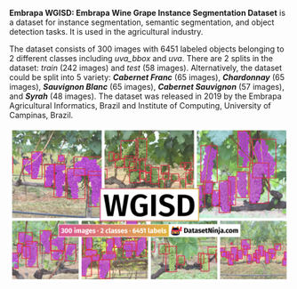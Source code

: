**Embrapa WGISD: Embrapa Wine Grape Instance Segmentation Dataset** is a dataset for instance segmentation, semantic segmentation, and object detection tasks. It is used in the agricultural industry. 

The dataset consists of 300 images with 6451 labeled objects belonging to 2 different classes including *uva_bbox* and *uva*. There are 2 splits in the dataset: *train* (242 images) and *test* (58 images). Alternatively, the dataset could be split into 5 variety: ***Cabernet Franc*** (65 images), ***Chardonnay*** (65 images), ***Sauvignon Blanc*** (65 images), ***Cabernet Sauvignon*** (57 images), and ***Syrah*** (48 images). The dataset was released in 2019 by the Embrapa Agricultural Informatics, Brazil and Institute of Computing, University of Campinas, Brazil.

<img src="https://github.com/dataset-ninja/wgisd/raw/main/visualizations/poster.png">
